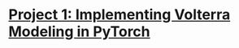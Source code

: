 # [Project 1: Implementing Volterra Modeling in PyTorch](https://github.com/bchenley/Portfolio)

  
